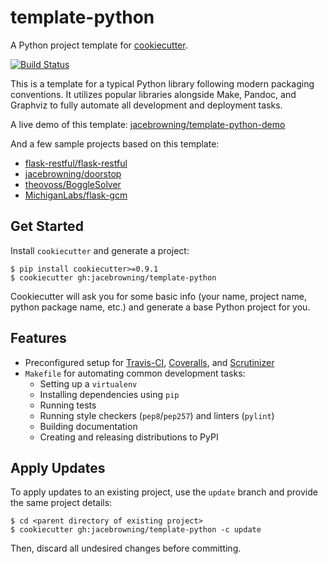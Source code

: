 # template-python

A Python project template for [cookiecutter][cookiecutter].

[![Build Status](http://img.shields.io/travis/jacebrowning/template-python/master.svg)](https://travis-ci.org/jacebrowning/template-python)

This is a template for a typical Python library following modern packaging conventions. It utilizes popular libraries alongside Make, Pandoc, and Graphviz to fully automate all development and deployment tasks.

A live demo of this template: [jacebrowning/template-python-demo](https://github.com/jacebrowning/template-python-demo)

And a few sample projects based on this template:

* [flask-restful/flask-restful](https://github.com/flask-restful/flask-restful)
* [jacebrowning/doorstop](https://github.com/jacebrowning/doorstop)
* [theovoss/BoggleSolver](https://github.com/theovoss/BoggleSolver)
* [MichiganLabs/flask-gcm](https://github.com/MichiganLabs/flask-gcm)

## Get Started

Install `cookiecutter` and generate a project:

    $ pip install cookiecutter>=0.9.1
    $ cookiecutter gh:jacebrowning/template-python

Cookiecutter will ask you for some basic info (your name, project name, python package name, etc.) and generate a base Python project for you.

## Features

* Preconfigured setup for [Travis-CI][travis], [Coveralls][coveralls], and [Scrutinizer][scrutinizer]
* `Makefile` for automating common development tasks:
    - Setting up a `virtualenv`
    - Installing dependencies using `pip`
    - Running tests
    - Running style checkers (`pep8`/`pep257`) and linters (`pylint`)
    - Building documentation
    - Creating and releasing distributions to PyPI

[cookiecutter]: https://github.com/audreyr/cookiecutter
[travis]: https://travis-ci.org/
[coveralls]: https://coveralls.io/
[scrutinizer]: https://scrutinizer-ci.com/

## Apply Updates

To apply updates to an existing project, use the `update` branch and provide the same project details:
    
    $ cd <parent directory of existing project>
    $ cookiecutter gh:jacebrowning/template-python -c update
    
Then, discard all undesired changes before committing.

